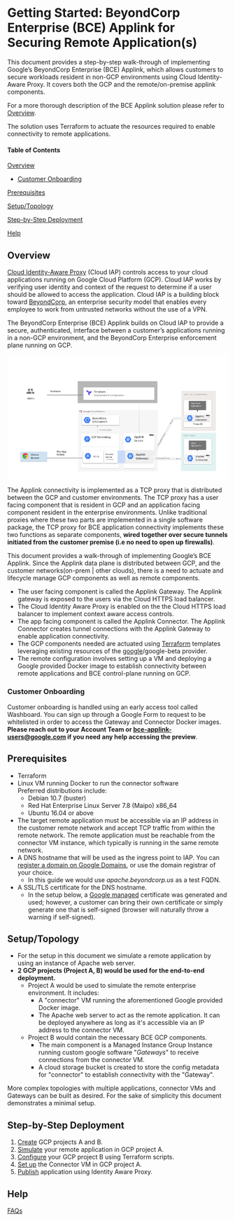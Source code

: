 # Getting Started: BeyondCorp Enterprise (BCE) Applink for Securing Remote Application(s)

This document provides a step-by-step walk-through of implementing Google’s
BeyondCorp Enterprise (BCE) Applink, which allows customers to secure workloads
resident in non-GCP environments using Cloud Identity-Aware Proxy. It covers
both the GCP and the remote/on-premise applink components.

For a more thorough description of the BCE Applink solution please refer to
[Overview](#overview).

The solution uses Terraform to actuate the resources required to enable
connectivity to remote applications.

#### Table of Contents

[Overview](#overview)

*   [Customer Onboarding](#customer-onboarding)

[Prerequisites](#prerequisites)

[Setup/Topology](#setuptopology)

[Step-by-Step Deployment](#step-by-step-deployment)

[Help](#help)

## Overview

[Cloud Identity-Aware Proxy](https://cloud.google.com/iap/docs/concepts-overview)
(Cloud IAP) controls access to your cloud applications running on Google Cloud
Platform (GCP). Cloud IAP works by verifying user identity and context of the
request to determine if a user should be allowed to access the application.
Cloud IAP is a building block toward
[BeyondCorp](https://cloud.google.com/beyondcorp/), an enterprise security model
that enables every employee to work from untrusted networks without the use of a
VPN.

The BeyondCorp Enterprise (BCE) Applink builds on Cloud IAP to provide a secure,
authenticated, interface between a customer’s applications running in a non-GCP
environment, and the BeyondCorp Enterprise enforcement plane running on GCP.

![Applink Architecture Diagram](images/applink-architecture-diagram.png "Applink Architecture")

The Applink connectivity is implemented as a TCP proxy that is distributed
between the GCP and customer environments. The TCP proxy has a user facing
component that is resident in GCP and an application facing component resident
in the enterprise environments. Unlike traditional proxies where these two parts
are implemented in a single software package, the TCP proxy for BCE application
connectivity implements these two functions as separate components, **wired
together over secure tunnels initiated from the customer premise (i.e no need to
open up firewalls)**.

This document provides a walk-through of implementing Google’s BCE Applink.
Since the Applink data plane is distributed between GCP, and the customer
networks(on-prem | other clouds), there is a need to actuate and lifecycle
manage GCP components as well as remote components.

*   The user facing component is called the Applink Gateway. The Applink gateway
    is exposed to the users via the Cloud HTTPS load balancer.
*   The Cloud Identity Aware Proxy is enabled on the the Cloud HTTPS load
    balancer to implement context aware access controls.
*   The app facing component is called the Applink Connector. The Applink
    Connector creates tunnel connections with the Applink Gateway to enable
    application connectivity.
*   The GCP components needed are actuated using
    [Terraform](https://www.terraform.io/) templates leveraging existing
    resources of the
    [google](https://www.terraform.io/docs/providers/google/index.html)/google-beta
    provider.
*   The remote configuration involves setting up a VM and deploying a Google
    provided Docker image to establish connectivity between remote applications
    and BCE control-plane running on GCP.

### Customer Onboarding

Customer onboarding is handled using an early access tool called Washboard. You
can sign up through a Google Form to request to be whitelisted in order to
access the Gateway and Connector Docker images. **Please reach out to your
Account Team or bce-applink-users@google.com if you need any help accessing the
preview**.

## Prerequisites

*   Terraform
*   Linux VM running Docker to run the connector software \
    Preferred distributions include:
    *   Debian 10.7 (buster)
    *   Red Hat Enterprise Linux Server 7.8 (Maipo) x86_64
    *   Ubuntu 16.04 or above
*   The target remote application must be accessible via an IP address in the
    customer remote network and accept TCP traffic from within the remote
    network. The remote application must be reachable from the connector VM
    instance, which typically is running in the same remote network.
*   A DNS hostname that will be used as the ingress point to IAP. You can
    [register a domain on Google Domains](https://support.google.com/domains/answer/4491208),
    or use the domain registrar of your choice.
    *   In this guide we would use *apache.beyondcorp.us* as a test FQDN.
*   A SSL/TLS certificate for the DNS hostname.
    *   In the setup below, a
        [Google managed](https://cloud.google.com/load-balancing/docs/ssl-certificates/google-managed-certs)
        certificate was generated and used; however, a customer can bring their
        own certificate or simply generate one that is self-signed (browser will
        naturally throw a warning if self-signed).

## Setup/Topology

*   For the setup in this document we simulate a remote application by using an
    instance of Apache web server.
*   **2 GCP projects (Project A, B) would be used for the end-to-end
    deployment.**
    *   Project A would be used to simulate the remote enterprise environment.
        It includes:
        *   A "connector" VM running the aforementioned Google provided Docker
            image.
        *   The Apache web server to act as the remote application. It can be
            deployed anywhere as long as it's accessible via an IP address to
            the connector VM.
    *   Project B would contain the necessary BCE GCP components.
        *   The main component is a Managed Instance Group Instance running
            custom google software "*Gateways*" to receive connections from the
            connector VM.
        *   A cloud storage bucket is created to store the config metadata for
            "connector" to establish connectivity with the "Gateway".

More complex topologies with multiple applications, connector VMs and Gateways
can be built as desired. For the sake of simplicity this document demonstrates a
minimal setup.

## Step-by-Step Deployment

1.  [Create](gcp-project-setup.md) GCP projects A and B.
2.  [Simulate](remote-app-setup.md) your remote application in GCP project A.
3.  [Configure](terraform-config.md) your GCP project B using Terraform scripts.
4.  [Set up](connector-setup.md) the Connector VM in GCP project A.
5.  [Publish](iap-lb-setup.md) application using Identity Aware Proxy.

## Help
[FAQs](faqs.md)
